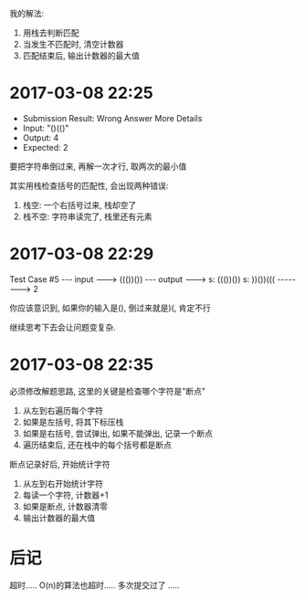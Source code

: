
我的解法:

1. 用栈去判断匹配
2. 当发生不匹配时, 清空计数器
3. 匹配结束后, 输出计数器的最大值

# 2017-03-08 22:25

- Submission Result: Wrong Answer More Details 
- Input: "()(()"
- Output: 4
- Expected: 2

要把字符串倒过来, 再解一次才行, 取两次的最小值

其实用栈检查括号的匹配性, 会出现两种错误:

1. 栈空: 一个右括号过来, 栈却空了
2. 栈不空: 字符串读完了, 栈里还有元素

# 2017-03-08 22:29

Test Case #5
--- input --->
((())())
--- output --->
s: ((())())
s: ))())(((
--------> 2

你应该意识到, 如果你的输入是(), 倒过来就是)(, 肯定不行

继续思考下去会让问题变复杂.

# 2017-03-08 22:35

必须修改解题思路, 这里的关键是检查哪个字符是"断点"

1. 从左到右遍历每个字符
2. 如果是左括号, 将其下标压栈
3. 如果是右括号, 尝试弹出, 如果不能弹出, 记录一个断点
4. 遍历结束后, 还在栈中的每个括号都是断点

断点记录好后, 开始统计字符

1. 从左到右开始统计字符
2. 每读一个字符, 计数器+1
3. 如果是断点, 计数器清零
4. 输出计数器的最大值

# 后记

超时..... O(n)的算法也超时.....  多次提交过了 .....
